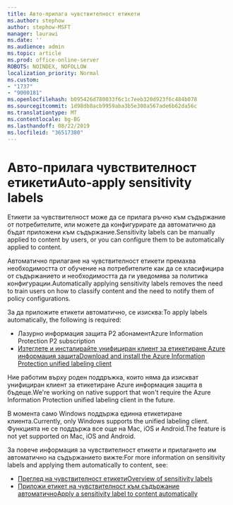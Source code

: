 ```yaml
---
title: Авто-прилага чувствителност етикети
ms.author: stephow
author: stephow-MSFT
manager: laurawi
ms.date: ''
ms.audience: admin
ms.topic: article
ms.prod: office-online-server
ROBOTS: NOINDEX, NOFOLLOW
localization_priority: Normal
ms.custom:
- "1737"
- "9000181"
ms.openlocfilehash: b095426d780033f6c1c7eeb320d923f6c484b078
ms.sourcegitcommit: 1d98db8acb9959aba3b5e308a567ade6b62da56c
ms.translationtype: MT
ms.contentlocale: bg-BG
ms.lasthandoff: 08/22/2019
ms.locfileid: "36517380"
---
```

# <a name="auto-apply-sensitivity-labels"></a><span data-ttu-id="df028-102">Авто-прилага чувствителност етикети</span><span class="sxs-lookup"><span data-stu-id="df028-102">Auto-apply sensitivity labels</span></span>

<span data-ttu-id="df028-103">Етикети за чувствителност може да се прилага ръчно към съдържание от потребителите, или можете да конфигурирате да автоматично да бъдат приложени към съдържание.</span><span class="sxs-lookup"><span data-stu-id="df028-103">Sensitivity labels can be manually applied to content by users, or you can configure them to be automatically applied to content.</span></span>

<span data-ttu-id="df028-104">Автоматично прилагане на чувствителност етикети премахва необходимостта от обучение на потребителите как да се класифицира от съдържанието и необходимостта да ги уведомява за политика конфигурации.</span><span class="sxs-lookup"><span data-stu-id="df028-104">Automatically applying sensitivity labels removes the need to train users on how to classify content and the need to notify them of policy configurations.</span></span>

<span data-ttu-id="df028-105">За да приложите етикети автоматично, се изисква:</span><span class="sxs-lookup"><span data-stu-id="df028-105">To apply labels automatically, the following is required:</span></span>

- <span data-ttu-id="df028-106">Лазурно информация защита Р2 абонамент</span><span class="sxs-lookup"><span data-stu-id="df028-106">Azure Information Protection P2 subscription</span></span>
- [<span data-ttu-id="df028-107">Изтеглете и инсталирайте унифициран клиент за етикетиране Azure информация защита</span><span class="sxs-lookup"><span data-stu-id="df028-107">Download and install the Azure Information Protection unified labeling client</span></span>](https://docs.microsoft.com/azure/information-protection/rms-client/install-unifiedlabelingclient-app)

<span data-ttu-id="df028-108">Ние работим върху роден поддръжка, които няма да изискват унифициран клиент за етикетиране Azure информация защита в бъдеще.</span><span class="sxs-lookup"><span data-stu-id="df028-108">We're working on native support that won't require the Azure Information Protection unified labeling client in the future.</span></span>

<span data-ttu-id="df028-109">В момента само Windows поддържа единна етикетиране клиента.</span><span class="sxs-lookup"><span data-stu-id="df028-109">Currently, only Windows supports the unified labeling client.</span></span>  <span data-ttu-id="df028-110">Функцията не се поддържа все още на Mac, iOS и Android.</span><span class="sxs-lookup"><span data-stu-id="df028-110">The feature is not yet supported on Mac, iOS and Android.</span></span>

<span data-ttu-id="df028-111">За повече информация за чувствителност етикети и прилагането им автоматично на съдържанието вижте:</span><span class="sxs-lookup"><span data-stu-id="df028-111">For more information on sensitivity labels and applying them automatically to content,  see:</span></span>

- [<span data-ttu-id="df028-112">Преглед на чувствителност етикети</span><span class="sxs-lookup"><span data-stu-id="df028-112">Overview of sensitivity labels</span></span>](https://docs.microsoft.com/office365/securitycompliance/sensitivity-labels)
- [<span data-ttu-id="df028-113">Приложи етикет на чувствителност към съдържание автоматично</span><span class="sxs-lookup"><span data-stu-id="df028-113">Apply a sensitivity label to content automatically</span></span>](https://docs.microsoft.com/office365/securitycompliance/apply_sensitivity_label_automatically)